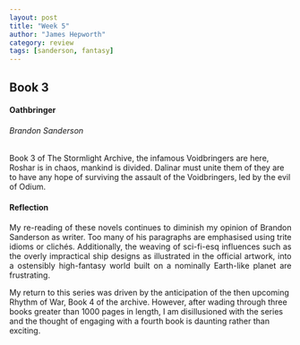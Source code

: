 ```yaml
---
layout: post
title: "Week 5"
author: "James Hepworth"
category: review
tags: [sanderson, fantasy]
---
```


## Book 3
#### Oathbringer
###### Brandon Sanderson

Book 3 of The Stormlight Archive, the infamous Voidbringers are here, Roshar is in chaos, mankind is divided. Dalinar must unite them of they are to have any hope of surviving the assault of the Voidbringers, led by the evil of Odium.

#### Reflection
<div style = "text-align: justify;
  text-indent: 0em;
  text-justify: inter-word;">
My re-reading of these novels continues to diminish my opinion of Brandon Sanderson as writer. Too many of his paragraphs are emphasised using trite idioms or clichés. Additionally, the weaving of sci-fi-esq influences such as the overly impractical ship designs as illustrated in the official artwork, into a ostensibly high-fantasy world built on a nominally Earth-like planet are frustrating. 
</div>

My return to this series was driven by the anticipation of the then upcoming Rhythm of War, Book 4 of the archive. However, after wading through three books greater than 1000 pages in length, I am disillusioned with the series and the thought of engaging with a fourth book is daunting rather than exciting.
